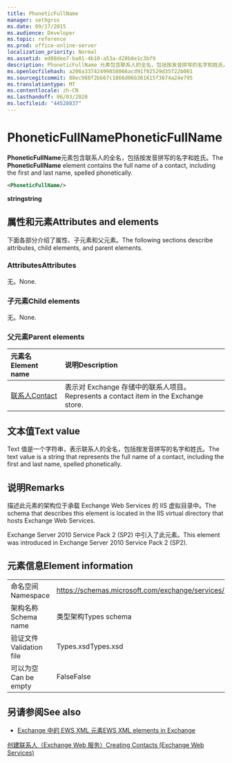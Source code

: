 ```yaml
---
title: PhoneticFullName
manager: sethgros
ms.date: 09/17/2015
ms.audience: Developer
ms.topic: reference
ms.prod: office-online-server
localization_priority: Normal
ms.assetid: ed08dee7-ba01-4b10-a53a-d28b8e1c3bf9
description: PhoneticFullName 元素包含联系人的全名，包括按发音拼写的名字和姓氏。
ms.openlocfilehash: a206a33742499858066acd91f02529d35f22b001
ms.sourcegitcommit: 88ec988f2bb67c1866d06b361615f3674a24e795
ms.translationtype: MT
ms.contentlocale: zh-CN
ms.lasthandoff: 06/03/2020
ms.locfileid: "44528837"
---
```

# <a name="phoneticfullname"></a><span data-ttu-id="329b3-103">PhoneticFullName</span><span class="sxs-lookup"><span data-stu-id="329b3-103">PhoneticFullName</span></span>

<span data-ttu-id="329b3-104">**PhoneticFullName**元素包含联系人的全名，包括按发音拼写的名字和姓氏。</span><span class="sxs-lookup"><span data-stu-id="329b3-104">The **PhoneticFullName** element contains the full name of a contact, including the first and last name, spelled phonetically.</span></span> 
  
```XML
<PhoneticFullName/>
```

 <span data-ttu-id="329b3-105">**string**</span><span class="sxs-lookup"><span data-stu-id="329b3-105">**string**</span></span>
## <a name="attributes-and-elements"></a><span data-ttu-id="329b3-106">属性和元素</span><span class="sxs-lookup"><span data-stu-id="329b3-106">Attributes and elements</span></span>

<span data-ttu-id="329b3-107">下面各部分介绍了属性、子元素和父元素。</span><span class="sxs-lookup"><span data-stu-id="329b3-107">The following sections describe attributes, child elements, and parent elements.</span></span>
  
### <a name="attributes"></a><span data-ttu-id="329b3-108">Attributes</span><span class="sxs-lookup"><span data-stu-id="329b3-108">Attributes</span></span>

<span data-ttu-id="329b3-109">无。</span><span class="sxs-lookup"><span data-stu-id="329b3-109">None.</span></span>
  
### <a name="child-elements"></a><span data-ttu-id="329b3-110">子元素</span><span class="sxs-lookup"><span data-stu-id="329b3-110">Child elements</span></span>

<span data-ttu-id="329b3-111">无。</span><span class="sxs-lookup"><span data-stu-id="329b3-111">None.</span></span>
  
### <a name="parent-elements"></a><span data-ttu-id="329b3-112">父元素</span><span class="sxs-lookup"><span data-stu-id="329b3-112">Parent elements</span></span>

|<span data-ttu-id="329b3-113">**元素名**</span><span class="sxs-lookup"><span data-stu-id="329b3-113">**Element name**</span></span>|<span data-ttu-id="329b3-114">**说明**</span><span class="sxs-lookup"><span data-stu-id="329b3-114">**Description**</span></span>|
|:-----|:-----|
|[<span data-ttu-id="329b3-115">联系人</span><span class="sxs-lookup"><span data-stu-id="329b3-115">Contact</span></span>](contact.md) <br/> |<span data-ttu-id="329b3-116">表示对 Exchange 存储中的联系人项目。</span><span class="sxs-lookup"><span data-stu-id="329b3-116">Represents a contact item in the Exchange store.</span></span>  <br/> |
   
## <a name="text-value"></a><span data-ttu-id="329b3-117">文本值</span><span class="sxs-lookup"><span data-stu-id="329b3-117">Text value</span></span>

<span data-ttu-id="329b3-118">Text 值是一个字符串，表示联系人的全名，包括按发音拼写的名字和姓氏。</span><span class="sxs-lookup"><span data-stu-id="329b3-118">The text value is a string that represents the full name of a contact, including the first and last name, spelled phonetically.</span></span>
  
## <a name="remarks"></a><span data-ttu-id="329b3-119">说明</span><span class="sxs-lookup"><span data-stu-id="329b3-119">Remarks</span></span>

<span data-ttu-id="329b3-120">描述此元素的架构位于承载 Exchange Web Services 的 IIS 虚拟目录中。</span><span class="sxs-lookup"><span data-stu-id="329b3-120">The schema that describes this element is located in the IIS virtual directory that hosts Exchange Web Services.</span></span>
  
<span data-ttu-id="329b3-121">Exchange Server 2010 Service Pack 2 (SP2) 中引入了此元素。</span><span class="sxs-lookup"><span data-stu-id="329b3-121">This element was introduced in Exchange Server 2010 Service Pack 2 (SP2).</span></span>
  
## <a name="element-information"></a><span data-ttu-id="329b3-122">元素信息</span><span class="sxs-lookup"><span data-stu-id="329b3-122">Element information</span></span>

|||
|:-----|:-----|
|<span data-ttu-id="329b3-123">命名空间</span><span class="sxs-lookup"><span data-stu-id="329b3-123">Namespace</span></span>  <br/> |https://schemas.microsoft.com/exchange/services/2006/types  <br/> |
|<span data-ttu-id="329b3-124">架构名称</span><span class="sxs-lookup"><span data-stu-id="329b3-124">Schema name</span></span>  <br/> |<span data-ttu-id="329b3-125">类型架构</span><span class="sxs-lookup"><span data-stu-id="329b3-125">Types schema</span></span>  <br/> |
|<span data-ttu-id="329b3-126">验证文件</span><span class="sxs-lookup"><span data-stu-id="329b3-126">Validation file</span></span>  <br/> |<span data-ttu-id="329b3-127">Types.xsd</span><span class="sxs-lookup"><span data-stu-id="329b3-127">Types.xsd</span></span>  <br/> |
|<span data-ttu-id="329b3-128">可以为空</span><span class="sxs-lookup"><span data-stu-id="329b3-128">Can be empty</span></span>  <br/> |<span data-ttu-id="329b3-129">False</span><span class="sxs-lookup"><span data-stu-id="329b3-129">False</span></span>  <br/> |
   
## <a name="see-also"></a><span data-ttu-id="329b3-130">另请参阅</span><span class="sxs-lookup"><span data-stu-id="329b3-130">See also</span></span>



- [<span data-ttu-id="329b3-131">Exchange 中的 EWS XML 元素</span><span class="sxs-lookup"><span data-stu-id="329b3-131">EWS XML elements in Exchange</span></span>](ews-xml-elements-in-exchange.md)


[<span data-ttu-id="329b3-132">创建联系人（Exchange Web 服务）</span><span class="sxs-lookup"><span data-stu-id="329b3-132">Creating Contacts (Exchange Web Services)</span></span>](https://msdn.microsoft.com/library/4845917e-70d1-481c-bbd7-011ec6571789%28Office.15%29.aspx)

